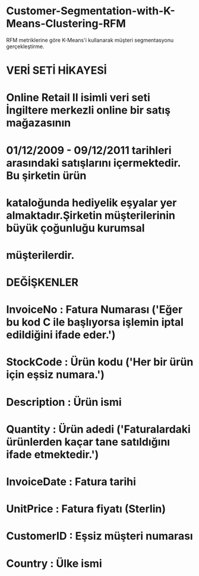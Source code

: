 # Customer-Segmentation-with-K-Means-Clustering-RFM
RFM metriklerine göre K-Means'i kullanarak müşteri segmentasyonu gerçekleştirme.
# VERİ SETİ HİKAYESİ 
# Online Retail II isimli veri seti İngiltere merkezli online bir satış mağazasının 
# 01/12/2009 - 09/12/2011 tarihleri arasındaki satışlarını içermektedir. Bu şirketin ürün 
# kataloğunda hediyelik eşyalar yer almaktadır.Şirketin müşterilerinin büyük çoğunluğu kurumsal 
# müşterilerdir.

# DEĞİŞKENLER

# InvoiceNo : Fatura Numarası ('Eğer bu kod C ile başlıyorsa işlemin iptal edildiğini ifade eder.')
# StockCode : Ürün kodu ('Her bir ürün için eşsiz numara.')
# Description : Ürün ismi
# Quantity : Ürün adedi ('Faturalardaki ürünlerden kaçar tane satıldığını ifade etmektedir.')
# InvoiceDate : Fatura tarihi
# UnitPrice : Fatura fiyatı (Sterlin)
# CustomerID : Eşsiz müşteri numarası
# Country : Ülke ismi
